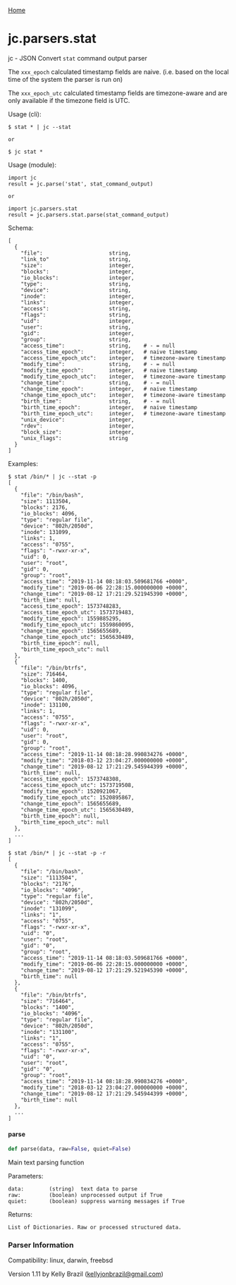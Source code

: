 [Home](https://kellyjonbrazil.github.io/jc/)
<a id="jc.parsers.stat"></a>

# jc.parsers.stat

jc - JSON Convert `stat` command output parser

The `xxx_epoch` calculated timestamp fields are naive. (i.e. based on the
local time of the system the parser is run on)

The `xxx_epoch_utc` calculated timestamp fields are timezone-aware and are
only available if the timezone field is UTC.

Usage (cli):

    $ stat * | jc --stat

    or

    $ jc stat *

Usage (module):

    import jc
    result = jc.parse('stat', stat_command_output)

    or

    import jc.parsers.stat
    result = jc.parsers.stat.parse(stat_command_output)

Schema:

    [
      {
        "file":                     string,
        "link_to"                   string,
        "size":                     integer,
        "blocks":                   integer,
        "io_blocks":                integer,
        "type":                     string,
        "device":                   string,
        "inode":                    integer,
        "links":                    integer,
        "access":                   string,
        "flags":                    string,
        "uid":                      integer,
        "user":                     string,
        "gid":                      integer,
        "group":                    string,
        "access_time":              string,    # - = null
        "access_time_epoch":        integer,   # naive timestamp
        "access_time_epoch_utc":    integer,   # timezone-aware timestamp
        "modify_time":              string,    # - = null
        "modify_time_epoch":        integer,   # naive timestamp
        "modify_time_epoch_utc":    integer,   # timezone-aware timestamp
        "change_time":              string,    # - = null
        "change_time_epoch":        integer,   # naive timestamp
        "change_time_epoch_utc":    integer,   # timezone-aware timestamp
        "birth_time":               string,    # - = null
        "birth_time_epoch":         integer,   # naive timestamp
        "birth_time_epoch_utc":     integer,   # timezone-aware timestamp
        "unix_device":              integer,
        "rdev":                     integer,
        "block_size":               integer,
        "unix_flags":               string
      }
    ]

Examples:

    $ stat /bin/* | jc --stat -p
    [
      {
        "file": "/bin/bash",
        "size": 1113504,
        "blocks": 2176,
        "io_blocks": 4096,
        "type": "regular file",
        "device": "802h/2050d",
        "inode": 131099,
        "links": 1,
        "access": "0755",
        "flags": "-rwxr-xr-x",
        "uid": 0,
        "user": "root",
        "gid": 0,
        "group": "root",
        "access_time": "2019-11-14 08:18:03.509681766 +0000",
        "modify_time": "2019-06-06 22:28:15.000000000 +0000",
        "change_time": "2019-08-12 17:21:29.521945390 +0000",
        "birth_time": null,
        "access_time_epoch": 1573748283,
        "access_time_epoch_utc": 1573719483,
        "modify_time_epoch": 1559885295,
        "modify_time_epoch_utc": 1559860095,
        "change_time_epoch": 1565655689,
        "change_time_epoch_utc": 1565630489,
        "birth_time_epoch": null,
        "birth_time_epoch_utc": null
      },
      {
        "file": "/bin/btrfs",
        "size": 716464,
        "blocks": 1400,
        "io_blocks": 4096,
        "type": "regular file",
        "device": "802h/2050d",
        "inode": 131100,
        "links": 1,
        "access": "0755",
        "flags": "-rwxr-xr-x",
        "uid": 0,
        "user": "root",
        "gid": 0,
        "group": "root",
        "access_time": "2019-11-14 08:18:28.990834276 +0000",
        "modify_time": "2018-03-12 23:04:27.000000000 +0000",
        "change_time": "2019-08-12 17:21:29.545944399 +0000",
        "birth_time": null,
        "access_time_epoch": 1573748308,
        "access_time_epoch_utc": 1573719508,
        "modify_time_epoch": 1520921067,
        "modify_time_epoch_utc": 1520895867,
        "change_time_epoch": 1565655689,
        "change_time_epoch_utc": 1565630489,
        "birth_time_epoch": null,
        "birth_time_epoch_utc": null
      },
      ...
    ]

    $ stat /bin/* | jc --stat -p -r
    [
      {
        "file": "/bin/bash",
        "size": "1113504",
        "blocks": "2176",
        "io_blocks": "4096",
        "type": "regular file",
        "device": "802h/2050d",
        "inode": "131099",
        "links": "1",
        "access": "0755",
        "flags": "-rwxr-xr-x",
        "uid": "0",
        "user": "root",
        "gid": "0",
        "group": "root",
        "access_time": "2019-11-14 08:18:03.509681766 +0000",
        "modify_time": "2019-06-06 22:28:15.000000000 +0000",
        "change_time": "2019-08-12 17:21:29.521945390 +0000",
        "birth_time": null
      },
      {
        "file": "/bin/btrfs",
        "size": "716464",
        "blocks": "1400",
        "io_blocks": "4096",
        "type": "regular file",
        "device": "802h/2050d",
        "inode": "131100",
        "links": "1",
        "access": "0755",
        "flags": "-rwxr-xr-x",
        "uid": "0",
        "user": "root",
        "gid": "0",
        "group": "root",
        "access_time": "2019-11-14 08:18:28.990834276 +0000",
        "modify_time": "2018-03-12 23:04:27.000000000 +0000",
        "change_time": "2019-08-12 17:21:29.545944399 +0000",
        "birth_time": null
      },
      ...
    ]

<a id="jc.parsers.stat.parse"></a>

#### parse

```python
def parse(data, raw=False, quiet=False)
```

Main text parsing function

Parameters:

    data:        (string)  text data to parse
    raw:         (boolean) unprocessed output if True
    quiet:       (boolean) suppress warning messages if True

Returns:

    List of Dictionaries. Raw or processed structured data.

### Parser Information
Compatibility:  linux, darwin, freebsd

Version 1.11 by Kelly Brazil (kellyjonbrazil@gmail.com)
